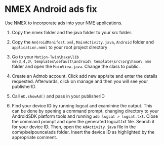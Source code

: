 <h1>NMEX Android ads fix</h1>

<p>Use <a href="http://code.google.com/p/nmex/">NMEX</a> to incorporate ads into your NME applications.</p>

<ol>
<li><p>Copy the nmex folder and the java folder to your src folder.</p></li>
<li><p>Copy the <code>AndroidManifest.xml</code>, <code>MainActivity.java</code>, <code>Android</code> folder and <code>application.nmml</code> to your root project directory</p></li>
<li><p>Go to your <code>Motion-Twin\haxe\lib
me\3,4,3\ templates\default\android\ template\src\org\haxe\ nme</code> folder and open the <code>MainView.java</code>. Change the class to public.</p></li>
<li><p>Create an Admob account. Click add new app/site and enter the details requested. Afterwards, click on manage and then you will see your publisherID.</p></li>
<li><p>Call <code>AD.showAd()</code> and pass in your publisherID </p></li>
<li><p>Find your device ID by running logcat and examinine the output. This can be done by opening a command prompt, changing directory to your AndroidSDK platform tools and running <code>adb logcat &gt; logcat.txt</code>. Close the command prompt and open the generated logcat.txt file. Search it for your device ID. Then, open the <code>AdActivity.java</code> file in the com\pixelpounce\ads folder. Insert the device ID as highlighted by the appropriate comment.</p></li>
</ol>

